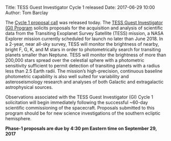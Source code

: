 Title: TESS Guest Investigator Cycle 1 released
Date: 2017-06-29 10:00
Author: Tom Barclay

The [Cycle 1 proposal call](https://nspires.nasaprs.com/external/solicitations/summary.do?method=init&solId={7136D288-E4F8-8657-F280-6A4318467883}&path=open) was released today. The [TESS Guest Investigator (GI) Program](proposing-investigations.html) solicits proposals for the acquisition and analysis of scientific data from the Transiting Exoplanet Survey Satellite (TESS) mission, a NASA Explorer mission currently scheduled for launch no later than June 2018. In a 2-year, near all-sky survey, TESS will monitor the brightness of nearby, bright F, G, K, and M stars in order to photometrically search for transiting planets smaller than Neptune. TESS will monitor the brightness of more than 200,000 stars spread over the celestial sphere with a photometric sensitivity sufficient to permit detection of transiting planets with a radius less than 2.5 Earth radii. The mission’s high-precision, continuous baseline photometric capability is also well suited for variability and asteroseismology research and analyses of both Galactic and extragalactic astrophysical sources.

Observations associated with the TESS Guest Investigator (GI) Cycle 1 solicitation will begin immediately following the successful ~60-day scientific commissioning of the spacecraft. Proposals submitted to this program should be for new science investigations of the southern ecliptic hemisphere.

**Phase-1 proposals are due by 4:30 pm Eastern time on September 29, 2017**